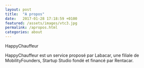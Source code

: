 ```yaml
---
layout: post
title:  "A propos"
date:   2017-01-28 17:18:59 +0100
featured: /assets/images/vtc3.jpg
permalink: /apropos.html
categories: about
---
```

HappyChauffeur

HappyChauffeur est un service proposé par Labacar, une filiale de MobilityFounders, Startup Studio fondé et financé par Rentacar.



